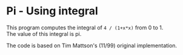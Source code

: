 # Pi - Using integral

This program computes the integral of `4 / (1+x*x)` from 0 to 1.  
The value of this integral is pi.

The code is based on Tim Mattson's (11/99) original implementation.

